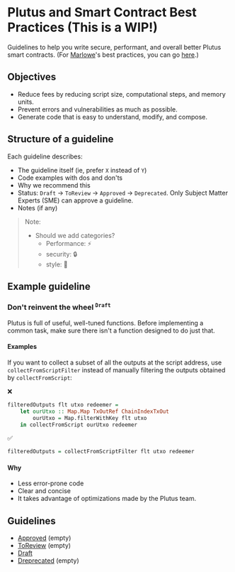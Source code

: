 # Plutus and Smart Contract Best Practices (This is a WIP!)

Guidelines to help you write secure, performant, and overall better Plutus smart contracts.
(For [Marlowe](https://marlowe.iohk.io/)'s best practices, you can go [here](https://github.com/input-output-hk/marlowe-cardano/blob/main/marlowe/best-practices.md).)

## Objectives

- Reduce fees by reducing script size, computational steps, and memory units.
- Prevent errors and vulnerabilities as much as possible.
- Generate code that is easy to understand, modify, and compose.

## Structure of a guideline

Each guideline describes:

- The guideline itself (ie, prefer `X` instead of `Y`)
- Code examples with dos and don'ts
- Why we recommend this
- Status: `Draft` -> `ToReview` -> `Approved` -> `Deprecated`. Only Subject Matter Experts (SME) can approve a guideline.
- Notes (if any)

> Note:
>
> - Should we add categories?
>   - Performance: ⚡️
>   - security: 🔒
>   - style: 💅

## Example guideline

### Don't reinvent the wheel <sup>`Draft`</sup>

Plutus is full of useful, well-tuned functions. Before implementing a common task, make sure there isn't a function designed to do just that.

#### Examples

If you want to collect a subset of all the outputs at the script address, use `collectFromScriptFilter` instead of manually filtering the outputs obtained by `collectFromScript`:

❌

```haskell
filteredOutputs flt utxo redeemer =
    let ourUtxo :: Map.Map TxOutRef ChainIndexTxOut
        ourUtxo = Map.filterWithKey flt utxo
    in collectFromScript ourUtxo redeemer
```

✅

```haskell
filteredOutputs = collectFromScriptFilter flt utxo redeemer
```

#### Why

- Less error-prone code
- Clear and concise
- It takes advantage of optimizations made by the Plutus team.

## Guidelines

- [Approved](Approved.md) (empty)
- [ToReview](ToReview.md) (empty)
- [Draft](Draft.md)
- [Dreprecated](Deprecated.md) (empty)
